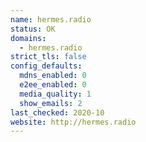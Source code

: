 ```yaml
---
name: hermes.radio
status: OK
domains:
  - hermes.radio
strict_tls: false
config_defaults:
  mdns_enabled: 0
  e2ee_enabled: 0
  media_quality: 1
  show_emails: 2
last_checked: 2020-10
website: http://hermes.radio
---
```

